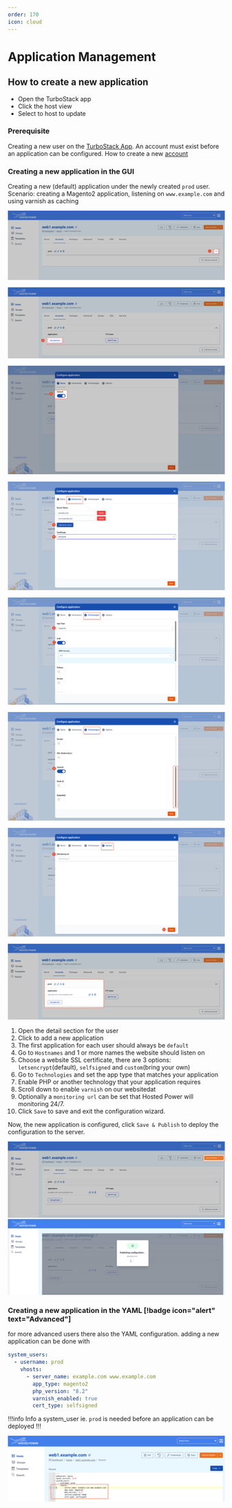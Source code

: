 ```yaml
---
order: 170
icon: cloud
---
```

# Application Management

## How to create a new application

* Open the TurboStack app
* Click the host view
* Select to host to update

### Prerequisite

Creating a new user on the [TurboStack App](https://my.turbostack.app "TurboStack App").
An account must exist before an application can be configured.
How to create a new [account](./howto_newuser.md)

### Creating a new application in the GUI

Creating a new (default) application under the newly created `prod` user.
Scenario: creating a Magento2 application, listening on `www.example.com` and using varnish as caching

![TurboStackNewApp](../img/turbostackapp/newapp/tsa_app1.png)

![TurboStackNewApp](../img/turbostackapp/newapp/tsa_app2.png)

![TurboStackNewApp](../img/turbostackapp/newapp/tsa_app3.png)

![TurboStackNewApp](../img/turbostackapp/newapp/tsa_app4.png)

![TurboStackNewApp](../img/turbostackapp/newapp/tsa_app5.png)

![TurboStackNewApp](../img/turbostackapp/newapp/tsa_app6.png)

![TurboStackNewApp](../img/turbostackapp/newapp/tsa_app7.png)

![TurboStackNewApp](../img/turbostackapp/newapp/tsa_app8.png)

1. Open the detail section for the user
2. Click to add a new application
3. The first application for each user should always be `default`
4. Go to `Hostnames` and 1 or more names the website should listen on
5. Choose a website SSL certificate, there are 3 options: `letsencrypt`(default), `selfsigned` and `custom`(bring your own)
6. Go to `Technologies` and set the app type that matches your application
7. Enable PHP or another technology that your application requires
8. Scroll down to enable `varnish` on our websitedat
9. Optionally a `monitoring url` can be set that Hosted Power will monitoring 24/7.
10. Click `Save` to save and exit the configuration wizard.

Now, the new application is configured, click `Save & Publish` to deploy the configuration to the server.

![TurboStackNewApp](../img/turbostackapp/newapp/tsa_app9.png)
![TurboStackNewApp](../img/turbostackapp/newapp/tsa_app10.png)

### Creating a new application in the YAML [!badge icon="alert" text="Advanced"]

for more advanced users there also the YAML configuration.
adding a new application can be done with

```yaml
system_users:
  - username: prod
    vhosts:
      - server_name: example.com www.example.com
        app_type: magento2
        php_version: "8.2"
        varnish_enabled: true
        cert_type: selfsigned
```

!!!info Info
a system_user ie. `prod` is needed before an application can be deployed
!!!

![TurboStackNewApp](../img/turbostackapp/newapp/tsa_app11.png)
